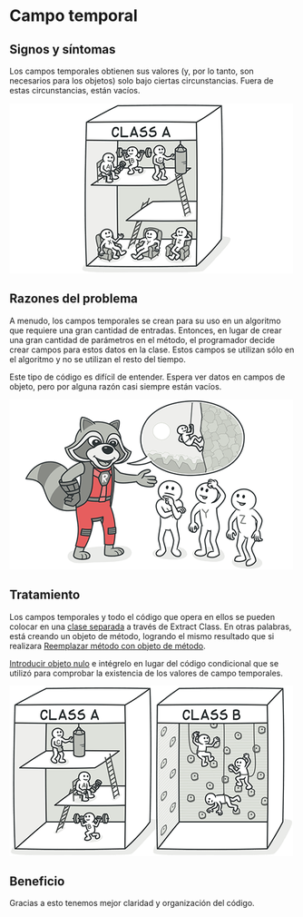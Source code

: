 # Campo temporal


## Signos y síntomas

Los campos temporales obtienen sus valores (y, por lo tanto, son necesarios para los objetos) solo bajo ciertas circunstancias. Fuera de estas circunstancias, están vacíos.

![imagen](../CodeSmell\assets\temporary-field-01.png)

## Razones del problema

A menudo, los campos temporales se crean para su uso en un algoritmo que requiere una gran cantidad de entradas. Entonces, en lugar de crear una gran cantidad de parámetros en el método, el programador decide crear campos para estos datos en la clase. Estos campos se utilizan sólo en el algoritmo y no se utilizan el resto del tiempo.

Este tipo de código es difícil de entender. Espera ver datos en campos de objeto, pero por alguna razón casi siempre están vacíos.

![imagen](../CodeSmell\assets\temporary-field-02.png)
## Tratamiento

Los campos temporales y todo el código que opera en ellos se pueden colocar en una [clase separada](https://github.com/IES-Rafael-Alberti/EDES-P4.3.1-Refactoring/blob/main/RefactoringPattern/ExtractClass.md) a través de Extract Class. En otras palabras, está creando un objeto de método, logrando el mismo resultado que si realizara [Reemplazar método con objeto de método](https://github.com/IES-Rafael-Alberti/EDES-P4.3.1-Refactoring/blob/main/RefactoringPattern%5CReplaceMethodWithMethodObject.md).

[Introducir objeto nulo](https://github.com/IES-Rafael-Alberti/EDES-P4.3.1-Refactoring/blob/main/RefactoringPattern/IntroduceNullObject.md) e intégrelo en lugar del código condicional que se utilizó para comprobar la existencia de los valores de campo temporales.

![imagen](../CodeSmell\assets\temporary-field-03.png)

## Beneficio

Gracias a esto tenemos mejor claridad y organización del código.
